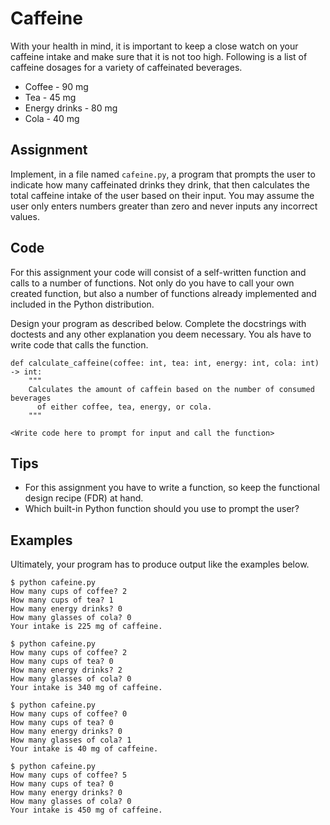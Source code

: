 # Caffeine

With your health in mind, it is important to keep a close watch on your caffeine intake and make sure that it is not too high.
Following is a list of caffeine dosages for a variety of caffeinated beverages.

* Coffee - 90 mg
* Tea - 45 mg
* Energy drinks - 80 mg
* Cola - 40 mg

## Assignment

Implement, in a file named `cafeine.py`, a program that prompts the user to indicate how many caffeinated drinks they drink, that then calculates the total caffeine intake of the user based on their input. 
You may assume the user only enters numbers greater than zero and never inputs any incorrect values.

## Code

For this assignment your code will consist of a self-written function and calls to a number of functions.
Not only do you have to call your own created function, but also a number of functions already implemented and included in the Python distribution.

Design your program as described below. Complete the docstrings with doctests and any other explanation you deem necessary.
You als have to write code that calls the function.

    def calculate_caffeine(coffee: int, tea: int, energy: int, cola: int) -> int:
        """
        Calculates the amount of caffein based on the number of consumed beverages
          of either coffee, tea, energy, or cola.
        """

    <Write code here to prompt for input and call the function>

## Tips

* For this assignment you have to write a function, so keep the functional design recipe (FDR) at hand.
* Which built-in Python function should you use to prompt the user?

## Examples

Ultimately, your program has to produce output like the examples below.

    $ python cafeine.py
    How many cups of coffee? 2
    How many cups of tea? 1
    How many energy drinks? 0
    How many glasses of cola? 0
    Your intake is 225 mg of caffeine.

    $ python cafeine.py
    How many cups of coffee? 2
    How many cups of tea? 0
    How many energy drinks? 2
    How many glasses of cola? 0
    Your intake is 340 mg of caffeine.

    $ python cafeine.py
    How many cups of coffee? 0
    How many cups of tea? 0
    How many energy drinks? 0
    How many glasses of cola? 1
    Your intake is 40 mg of caffeine.

    $ python cafeine.py
    How many cups of coffee? 5
    How many cups of tea? 0
    How many energy drinks? 0
    How many glasses of cola? 0
    Your intake is 450 mg of caffeine.
